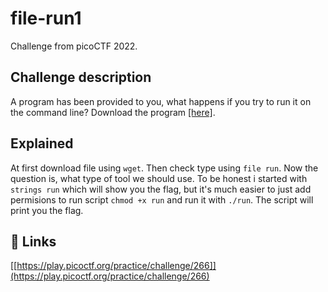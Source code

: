 
# file-run1

Challenge from picoCTF 2022.



## Challenge description

A program has been provided to you, what happens if you try to run it on the command line?
Download the program [[here]](https://artifacts.picoctf.net/c/309/run).

## Explained

At first download file using ```wget```. Then check type using ```file run```. Now the question is, what type of tool we should use. To be honest i started with ```strings run``` which will show you the flag, but it's much easier to just add permisions to run script ```chmod +x run``` and run it with ```./run```. The script will print you the flag.

## 🔗 Links
[[https://play.picoctf.org/practice/challenge/266]](https://play.picoctf.org/practice/challenge/266)

